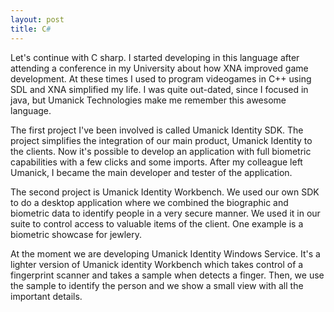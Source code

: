 ```yaml
---
layout: post
title: C#
---
```


Let's continue with C sharp. I started developing in this language after attending a conference in my University about how XNA improved game development. At these times I used to program videogames in C++ using SDL and XNA simplified my life. I was quite out-dated, since I focused in java, but Umanick Technologies make me remember this awesome language.

The first project I've been involved is called Umanick Identity SDK. The project simplifies the integration of our main product, Umanick Identity to the clients. Now it's possible to develop an application with full biometric capabilities with a few clicks and some imports. After my colleague left Umanick, I became the main developer and tester of the application.

The second project is Umanick Identity Workbench. We used our own SDK to do a desktop application where we combined the biographic and biometric data to identify people in a very secure manner. We used it in our suite to control access to valuable items of the client. One example is a biometric showcase for jewlery.

At the moment we are developing Umanick Identity Windows Service. It's a lighter version of Umanick identity Workbench which takes control of a fingerprint scanner and takes a sample when detects a finger. Then, we use the sample to identify the person and we show a small view with all the important details. 
